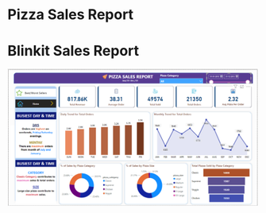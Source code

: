 # Pizza Sales Report
# Blinkit Sales Report
<p align="center">
  <img src="Dashboard%20Images\home%20dashboard.png" alt="dashboard report" width="1000" />
</p>
